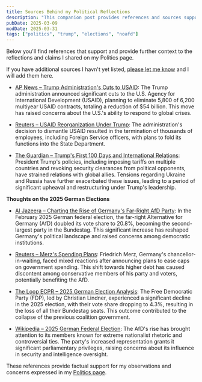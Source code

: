 ```yaml
---
title: Sources Behind my Political Reflections
description: "This companion post provides references and sources supporting my reflections and claims shared on my Politics page, offering deeper insights and factual context."
pubDate: 2025-03-09
modDate: 2025-03-31
tags: ["politics", "trump", "elections", "noafd"]
---
```


Below you'll find references
that support and provide further context
to the reflections and claims I shared on my Politics page.

If you have additional sources I havn't yet listed,
[please let me know](/contact)
and I will add them here.

- [AP News – Trump Administration's Cuts to USAID](https://apnews.com/article/trump-usaid-foreign-aid-cuts-6292f48f8d4025bed0bf5c3e9d623c16):
  The Trump administration announced significant cuts to the U.S. Agency for International Development (USAID),
  planning to eliminate 5,800 of 6,200 multiyear USAID contracts,
  totaling a reduction of $54 billion.
  This move has raised concerns about the U.S.'s ability to respond to global crises.

- [Reuters – USAID Reorganization Under Trump](https://www.reuters.com/world/us/state-department-notified-congress-intent-reorganize-usaid-rubio-says-2025-03-28/):
  The administration's decision to dismantle USAID resulted in the termination of thousands of employees,
  including Foreign Service officers,
  with plans to fold its functions into the State Department.

- [The Guardian – Trump's First 100 Days and International Relations](https://www.theguardian.com/us-news/2025/jan/27/trump-first-100-days-guide):
  President Trump's policies,
  including imposing tariffs on multiple countries and revoking security clearances from political opponents,
  have strained relations with global allies.
  Tensions regarding Ukraine and Russia have further exacerbated these issues,
  leading to a period of significant upheaval and restructuring under Trump's leadership.

**Thoughts on the 2025 German Elections**

- [Al Jazeera – Charting the Rise of Germany's Far-Right AfD Party](https://www.aljazeera.com/news/2025/2/24/charting-the-rise-of-germanys-far-right-afd-party):
  In the February 2025 German federal election,
  the far-right Alternative for Germany (AfD) doubled its vote share to 20.8%,
  becoming the second-largest party in the Bundestag.
  This significant increase has reshaped Germany's political landscape and raised concerns among democratic institutions.

- [Reuters – Merz's Spending Plans](https://www.reuters.com/world/europe/merzs-spending-splurge-risks-blowback-among-german-conservatives-2025-03-24/):
  Friedrich Merz,
  Germany's chancellor-in-waiting,
  faced mixed reactions after announcing plans to ease caps on government spending.
  This shift towards higher debt has caused discontent among conservative members of his party and voters,
  potentially benefiting the AfD.

- [The Loop ECPR – 2025 German Election Analysis](https://theloop.ecpr.eu/the-2025-german-election-far-right-surge-and-coalition-collapse/):
  The Free Democratic Party (FDP),
  led by Christian Lindner,
  experienced a significant decline in the 2025 election,
  with their vote share dropping to 4.3%,
  resulting in the loss of all their Bundestag seats.
  This outcome contributed to the collapse of the previous coalition government.

- [Wikipedia – 2025 German Federal Election](https://en.wikipedia.org/wiki/2025_German_federal_election):
  The AfD's rise has brought attention to its members known for extreme nationalist rhetoric and controversial ties.
  The party's increased representation grants it significant parliamentary privileges,
  raising concerns about its influence in security and intelligence oversight.

These references provide factual support for my observations and concerns expressed in my [Politics page](/politics).
